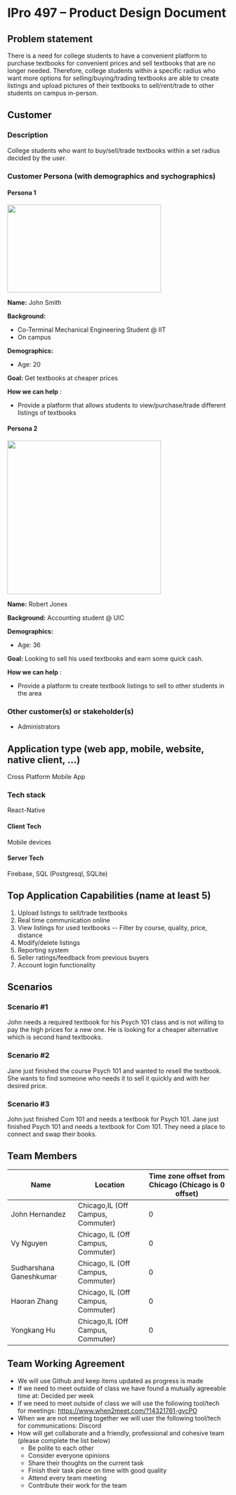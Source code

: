 # IPro 497 – Product Design Document

## Problem statement
There is a need for college students to have a convenient platform to purchase textbooks for convenient prices and sell textbooks that are no longer needed. Therefore, college students within a specific radius who want more options for selling/buying/trading textbooks are able to create listings and upload pictures of their textbooks to sell/rent/trade to other students on campus in-person. 

 
## Customer
### Description
College students who want to buy/sell/trade textbooks within a set radius decided by the user. 
### Customer Persona (with demographics and sychographics)

#### Persona 1
<img src="https://i.kym-cdn.com/entries/icons/facebook/000/036/372/C50802FE-85D7-41AB-8A7B-5825D000D121.jpg" width="350" height="200">

**Name:** John Smith

**Background:** 

- Co-Terminal Mechanical Engineering Student @ IIT
- On campus

**Demographics:**

- Age: 20

**Goal:** Get textbooks at cheaper prices

**How we can help** :
- Provide a platform that allows students to view/purchase/trade different listings of textbooks


#### Persona 2
<img src="https://media.thetab.com/blogs.dir/90/files/2020/10/eiddclywsamofb9-819x1024.jpeg" width="350" height="350">

**Name:** Robert Jones

**Background:** Accounting student @  UIC

**Demographics:**

- Age: 36

**Goal:** Looking to sell his used textbooks and earn some quick cash.

**How we can help** :

- Provide a platform to create textbook listings to sell to other students in the area 

### Other customer(s) or stakeholder(s)
- Administrators
 
## Application type (web app, mobile, website, native client, …)
Cross Platform Mobile App

### Tech stack
React-Native

#### Client Tech 
Mobile devices

#### Server Tech
Firebase, SQL (Postgresql, SQLite)

## Top Application Capabilities (name at least 5)

1. Upload listings to sell/trade textbooks
2. Real time communication online
3. View listings for used textbooks
 -- Filter by course, quality, price, distance
4. Modify/delete listings
5. Reporting system
6. Seller ratings/feedback from previous buyers
7. Account login functionality

## Scenarios

### Scenario #1
John needs a required textbook for his Psych 101 class and is not willing to pay the high prices for a new one. He is looking for a cheaper alternative which is second hand textbooks.
### Scenario #2
Jane just finished the course Psych 101 and wanted to resell the textbook. She wants to find someone who needs it to sell it quickly and with her desired price.
### Scenario #3
John just finished Com 101 and needs a textbook for Psych 101. Jane just finished Psych 101 and needs a textbook for Com 101. They need a place to connect and swap their books.

## Team Members


| **Name** | **Location** | **Time zone offset from Chicago (Chicago is 0 offset)** |
| --- | --- | --- |
| John Hernandez | Chicago,IL (Off Campus, Commuter) | 0 |
| Vy Nguyen| Chicago, IL (Off Campus, Commuter) | 0 |
| Sudharshana Ganeshkumar | Chicago, IL (Off Campus, Commuter) | 0 |
| Haoran Zhang | Chicago, IL (Off Campus, Commuter) | 0 |
| Yongkang Hu | Chicago,IL (Off Campus, Commuter) | 0 |		
		
		

## Team Working Agreement
- We will use Github and keep items updated as progress is made
- If we need to meet outside of class we have found a mutually agreeable time at: Decided per week
- If we need to meet outside of class we will use the following tool/tech for meetings: https://www.when2meet.com/?14321761-gvcPO
- When we are not meeting together we will user the following tool/tech for communications: Discord
- How will get collaborate and a friendly, professional and cohesive team (please complete the list below)
  - Be polite to each other
  - Consider everyone opinions
  - Share their thoughts on the current task
  - Finish their task piece on time with good quality
  - Attend every team meeting
  - Contribute their work for the team
